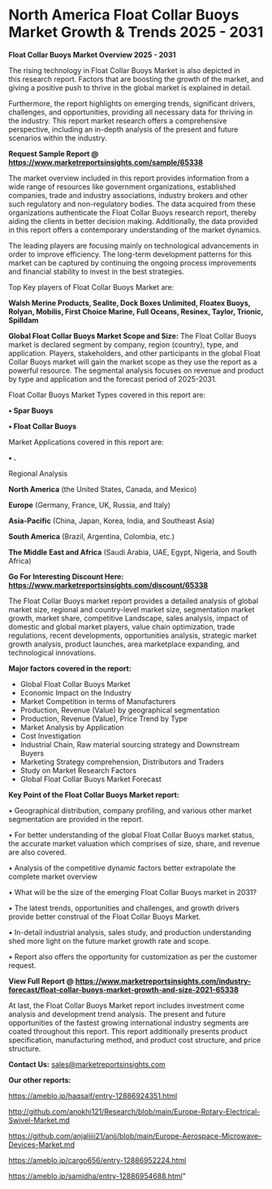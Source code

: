 # North America Float Collar Buoys Market Growth & Trends 2025 - 2031

<Strong> Float Collar Buoys Market Overview 2025 - 2031</strong>

The rising technology in Float Collar Buoys Market is also depicted in this research report. Factors that are boosting the growth of the market, and giving a positive push to thrive in the global market is explained in detail.

Furthermore, the report highlights on emerging trends, significant drivers, challenges, and opportunities, providing all necessary data for thriving in the industry. This report market research offers a comprehensive perspective, including an in-depth analysis of the present and future scenarios within the industry.

<strong>Request Sample Report @ <a href=https://www.marketreportsinsights.com/sample/65338>https://www.marketreportsinsights.com/sample/65338</a></strong>

The market overview included in this report provides information from a wide range of resources like government organizations, established companies, trade and industry associations, industry brokers and other such regulatory and non-regulatory bodies. The data acquired from these organizations authenticate the Float Collar Buoys research report, thereby aiding the clients in better decision making. Additionally, the data provided in this report offers a contemporary understanding of the market dynamics.

The leading players are focusing mainly on technological advancements in order to improve efficiency. The long-term development patterns for this market can be captured by continuing the ongoing process improvements and financial stability to invest in the best strategies.

Top Key players of Float Collar Buoys Market are:

<strong>Walsh Merine Products, Sealite, Dock Boxes Unlimited, Floatex Buoys, Rolyan, Mobilis, First Choice Marine, Full Oceans, Resinex, Taylor, Trionic, Spilldam</strong>

<strong><b>Global Float Collar Buoys Market Scope and Size:</b></strong>
The Float Collar Buoys market is declared segment by company, region (country), type, and application. Players, stakeholders, and other participants in the global Float Collar Buoys market will gain the market scope as they use the report as a powerful resource. The segmental analysis focuses on revenue and product by type and application and the forecast period of 2025-2031.

Float Collar Buoys Market Types covered in this report are:

<strong>• Spar Buoys

• Float Collar Buoys</strong>

Market Applications covered in this report are:

<strong>• .</strong> 

Regional Analysis

<strong>North America</strong> (the United States, Canada, and Mexico)

<strong>Europe</strong> (Germany, France, UK, Russia, and Italy)

<strong>Asia-Pacific</strong> (China, Japan, Korea, India, and Southeast Asia)

<strong>South America</strong> (Brazil, Argentina, Colombia, etc.)

<strong>The Middle East and Africa</strong> (Saudi Arabia, UAE, Egypt, Nigeria, and South Africa)

<strong>Go For Interesting Discount Here: <a href=https://www.marketreportsinsights.com/discount/65338>https://www.marketreportsinsights.com/discount/65338</a></strong>

The Float Collar Buoys market report provides a detailed analysis of global market size, regional and country-level market size, segmentation market growth, market share, competitive Landscape, sales analysis, impact of domestic and global market players, value chain optimization, trade regulations, recent developments, opportunities analysis, strategic market growth analysis, product launches, area marketplace expanding, and technological innovations.

<strong><b>Major factors covered in the report:</b></strong>
<ul>
  <li>Global Float Collar Buoys Market </li>
  <li>Economic Impact on the Industry</li>
  <li>Market Competition in terms of Manufacturers</li>
  <li>Production, Revenue (Value) by geographical segmentation</li>
  <li>Production, Revenue (Value), Price Trend by Type</li>
  <li>Market Analysis by Application</li>
  <li>Cost Investigation</li>
  <li>Industrial Chain, Raw material sourcing strategy and Downstream Buyers</li>
  <li>Marketing Strategy comprehension, Distributors and Traders</li>
  <li>Study on Market Research Factors</li>
  <li>Global Float Collar Buoys Market Forecast</li>
</ul>

<strong><b>Key Point of the Float Collar Buoys Market report:</b></strong>

• Geographical distribution, company profiling, and various other market segmentation are provided in the report.

• For better understanding of the global Float Collar Buoys market status, the accurate market valuation which comprises of size, share, and revenue are also covered.

• Analysis of the competitive dynamic factors better extrapolate the complete market overview

• What will be the size of the emerging Float Collar Buoys market in 2031?

• The latest trends, opportunities and challenges, and growth drivers provide better construal of the Float Collar Buoys Market.

• In-detail industrial analysis, sales study, and production understanding shed more light on the future market growth rate and scope.

• Report also offers the opportunity for customization as per the customer request.

<strong><b>View Full Report @ <a href=https://www.marketreportsinsights.com/industry-forecast/float-collar-buoys-market-growth-and-size-2021-65338>https://www.marketreportsinsights.com/industry-forecast/float-collar-buoys-market-growth-and-size-2021-65338</a></b></strong>


At last, the Float Collar Buoys Market report includes investment come analysis and development trend analysis. The present and future opportunities of the fastest growing international industry segments are coated throughout this report. This report additionally presents product specification, manufacturing method, and product cost structure, and price structure.

<strong>Contact Us:</strong>
sales@marketreportsinsights.com

<strong>Our other reports:</strong>

<a href=https://ameblo.jp/haqsaif/entry-12886924351.html>https://ameblo.jp/haqsaif/entry-12886924351.html</a>

<a href=http://github.com/anokhi121/Research/blob/main/Europe-Rotary-Electrical-Swivel-Market.md>http://github.com/anokhi121/Research/blob/main/Europe-Rotary-Electrical-Swivel-Market.md</a>

<a href=https://github.com/anjaliiii21/anjj/blob/main/Europe-Aerospace-Microwave-Devices-Market.md>https://github.com/anjaliiii21/anjj/blob/main/Europe-Aerospace-Microwave-Devices-Market.md</a>

<a href=https://ameblo.jp/cargo656/entry-12886952224.html>https://ameblo.jp/cargo656/entry-12886952224.html</a>

<a href=https://ameblo.jp/samidha/entry-12886954688.html>https://ameblo.jp/samidha/entry-12886954688.html</a>"
